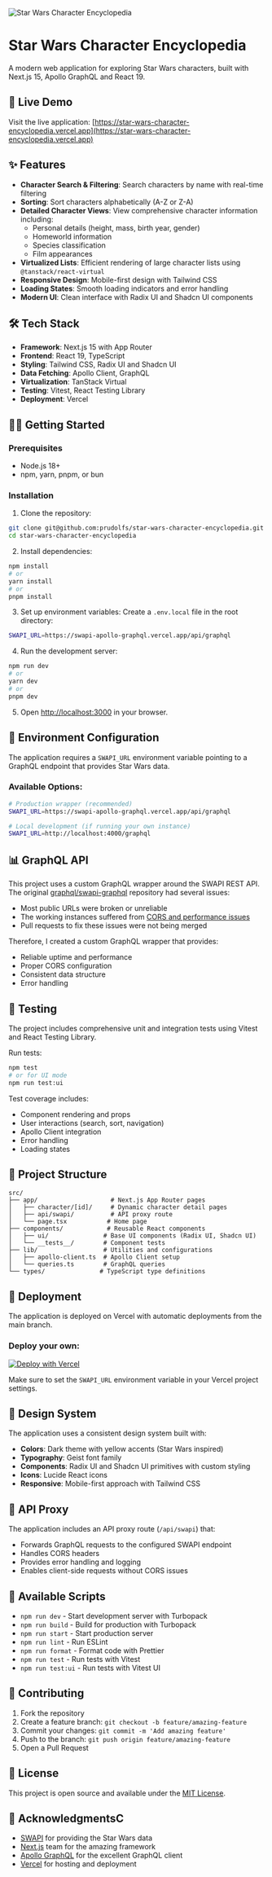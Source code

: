 ![Star Wars Character Encyclopedia](preview.gif)

# Star Wars Character Encyclopedia

A modern web application for exploring Star Wars characters, built with Next.js 15, Apollo GraphQL and React 19.

## 🚀 Live Demo

Visit the live application: [https://star-wars-character-encyclopedia.vercel.app](https://star-wars-character-encyclopedia.vercel.app)

## ✨ Features

- **Character Search & Filtering**: Search characters by name with real-time filtering
- **Sorting**: Sort characters alphabetically (A-Z or Z-A)
- **Detailed Character Views**: View comprehensive character information including:
  - Personal details (height, mass, birth year, gender)
  - Homeworld information
  - Species classification
  - Film appearances
- **Virtualized Lists**: Efficient rendering of large character lists using `@tanstack/react-virtual`
- **Responsive Design**: Mobile-first design with Tailwind CSS
- **Loading States**: Smooth loading indicators and error handling
- **Modern UI**: Clean interface with Radix UI and Shadcn UI components

## 🛠 Tech Stack

- **Framework**: Next.js 15 with App Router
- **Frontend**: React 19, TypeScript
- **Styling**: Tailwind CSS, Radix UI and Shadcn UI
- **Data Fetching**: Apollo Client, GraphQL
- **Virtualization**: TanStack Virtual
- **Testing**: Vitest, React Testing Library
- **Deployment**: Vercel

## 🏃‍♂️ Getting Started

### Prerequisites

- Node.js 18+ 
- npm, yarn, pnpm, or bun

### Installation

1. Clone the repository:
```bash
git clone git@github.com:prudolfs/star-wars-character-encyclopedia.git
cd star-wars-character-encyclopedia
```

2. Install dependencies:
```bash
npm install
# or
yarn install
# or
pnpm install
```

3. Set up environment variables:
Create a `.env.local` file in the root directory:
```bash
SWAPI_URL=https://swapi-apollo-graphql.vercel.app/api/graphql
```

4. Run the development server:
```bash
npm run dev
# or
yarn dev
# or
pnpm dev
```

5. Open [http://localhost:3000](http://localhost:3000) in your browser.

## 🔧 Environment Configuration

The application requires a `SWAPI_URL` environment variable pointing to a GraphQL endpoint that provides Star Wars data.

### Available Options:
```bash
# Production wrapper (recommended)
SWAPI_URL=https://swapi-apollo-graphql.vercel.app/api/graphql

# Local development (if running your own instance)
SWAPI_URL=http://localhost:4000/graphql
```

## 📊 GraphQL API

This project uses a custom GraphQL wrapper around the SWAPI REST API. The original [graphql/swapi-graphql](https://github.com/graphql/swapi-graphql) repository had several issues:

- Most public URLs were broken or unreliable
- The working instances suffered from [CORS and performance issues](https://github.com/graphql/swapi-graphql/pull/243)
- Pull requests to fix these issues were not being merged

Therefore, I created a custom GraphQL wrapper that provides:
- Reliable uptime and performance
- Proper CORS configuration
- Consistent data structure
- Error handling

## 🧪 Testing

The project includes comprehensive unit and integration tests using Vitest and React Testing Library.

Run tests:
```bash
npm test
# or for UI mode
npm run test:ui
```

Test coverage includes:
- Component rendering and props
- User interactions (search, sort, navigation)
- Apollo Client integration
- Error handling
- Loading states

## 📁 Project Structure

```
src/
├── app/                    # Next.js App Router pages
│   ├── character/[id]/     # Dynamic character detail pages
│   ├── api/swapi/          # API proxy route
│   └── page.tsx           # Home page
├── components/            # Reusable React components
│   ├── ui/               # Base UI components (Radix UI, Shadcn UI)
│   └── __tests__/        # Component tests
├── lib/                  # Utilities and configurations
│   ├── apollo-client.ts  # Apollo Client setup
│   └── queries.ts        # GraphQL queries
└── types/               # TypeScript type definitions
```

## 🚀 Deployment

The application is deployed on Vercel with automatic deployments from the main branch.

### Deploy your own:

[![Deploy with Vercel](https://vercel.com/button)](https://vercel.com/new/clone?repository-url=https://github.com/your-username/star-wars-character-encyclopedia)

Make sure to set the `SWAPI_URL` environment variable in your Vercel project settings.

## 🎨 Design System

The application uses a consistent design system built with:
- **Colors**: Dark theme with yellow accents (Star Wars inspired)
- **Typography**: Geist font family
- **Components**: Radix UI and Shadcn UI primitives with custom styling
- **Icons**: Lucide React icons
- **Responsive**: Mobile-first approach with Tailwind CSS

## 🔄 API Proxy

The application includes an API proxy route (`/api/swapi`) that:
- Forwards GraphQL requests to the configured SWAPI endpoint
- Handles CORS headers
- Provides error handling and logging
- Enables client-side requests without CORS issues

## 📝 Available Scripts

- `npm run dev` - Start development server with Turbopack
- `npm run build` - Build for production with Turbopack
- `npm run start` - Start production server
- `npm run lint` - Run ESLint
- `npm run format` - Format code with Prettier
- `npm run test` - Run tests with Vitest
- `npm run test:ui` - Run tests with Vitest UI

## 🤝 Contributing

1. Fork the repository
2. Create a feature branch: `git checkout -b feature/amazing-feature`
3. Commit your changes: `git commit -m 'Add amazing feature'`
4. Push to the branch: `git push origin feature/amazing-feature`
5. Open a Pull Request

## 📄 License

This project is open source and available under the [MIT License](LICENSE).

## 🙏 AcknowledgmentsC

- [SWAPI](https://swapi.dev/) for providing the Star Wars data
- [Next.js](https://nextjs.org/) team for the amazing framework
- [Apollo GraphQL](https://www.apollographql.com/) for the excellent GraphQL client
- [Vercel](https://vercel.com/) for hosting and deployment
